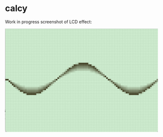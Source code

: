 # calcy

Work in progress screenshot of LCD effect:

<img src='https://github.com/henry-lang/calcy/blob/master/github/img.png?raw=true' alt='preview' title='preview'>